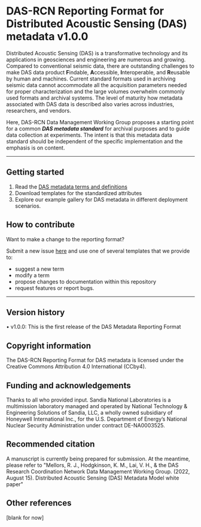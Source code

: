 # DAS-RCN Reporting Format for Distributed Acoustic Sensing (DAS) metadata v1.0.0

Distributed Acoustic Sensing (DAS) is a transformative technology and its applications in geosciences and engineering are numerous and growing. Compared to conventional seismic data, there are outstanding challenges to make DAS data product **F**indable, **A**ccessible, **I**nteroperable, and **R**eusable by human and machines. Current standard formats used in archiving seismic data cannot accommodate all the acquisition parameters needed for proper characterization and the large volumes overwhelm commonly used formats and archival systems. The level of maturity how metadata associated with DAS data is described also varies across industries, researchers, and vendors. 

Here, DAS-RCN Data Management Working Group proposes a starting point for a common ***DAS metadata standard*** for archival purposes and to guide data collection at experiments. The intent is that this metadata data standard should be independent of the specific implementation and the emphasis is on content. 

--- 

## Getting started  

1. Read the [DAS metadata terms and definitions](https://github.com/vhlai-seis/DAS_metadata/blob/main/guide.md)
2. Download templates for the standardized attributes
3. Explore our example gallery for DAS metadata in different deployment scenarios.

## How to contribute  

Want to make a change to the reporting format? 

Submit a new issue [here](https://github.com/vhlai-seis/DAS_metadata/blob/main/contribute.md) and use one of several templates that we provide to: 
- suggest a new term
- modify a term
- propose changes to documentation within this repository
- request features or report bugs.  

---

## Version history 

• v1.0.0: This is the first release of the DAS Metadata Reporting Format

## Copyright information  

The DAS-RCN Reporting Format for DAS metadata is licensed under the Creative Commons Attribution 4.0 International (CCby4).

## Funding and acknowledgements  

Thanks to all who provided input. Sandia National Laboratories is a multimission laboratory managed and operated by National Technology & Engineering Solutions of Sandia, LLC, a wholly owned subsidiary of Honeywell International Inc., for the U.S. Department of Energy’s National Nuclear Security Administration under contract DE-NA0003525. 

## Recommended citation  

A manuscript is currently being prepared for submission. At the meantime, please refer to "Mellors, R. J., Hodgkinson, K. M., Lai, V. H., & the DAS Research Coordination Network Data Management Working Group. (2022, August 15). Distributed Acoustic Sensing (DAS) Metadata Model white paper"

## Other references    

[blank for now]
